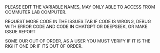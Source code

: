PLEASE EDIT THE VARIABLE NAMES, 
MAY ONLY ABLE TO ACCESS FROM COMMUTER LAB COMPUTER.




REQUEST MORE CODE IN THE ISSUES TAB
IF CODE IS WRONG, DEBUG WITH ERROR CODE AND CODE 
IN CHATGPT OR DEEPSEEK, OR MAKE ISSUE REPORT 


SOME OUR OUT OF ORDER, AS A USER YOU MUST VERIFY IF IT IS THE RIGHT ONE OR IF ITS OUT OF ORDER.
